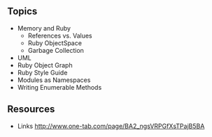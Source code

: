 ## Topics
  - Memory and Ruby
    - References vs. Values
    - Ruby ObjectSpace
    - Garbage Collection
  - UML
  - Ruby Object Graph
  - Ruby Style Guide
  - Modules as Namespaces
  - Writing Enumerable Methods


## Resources
  - Links http://www.one-tab.com/page/BA2_ngsVRPGfXsTPajB5BA
